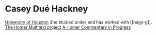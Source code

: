 # Casey Dué Hackney
[University of Houston](https://www.uh.edu/class/mcl/faculty/due-hackney-c/)
She studied under and has worked with [[nagy-g]].
[The Homer Multitext project](https://www.homermultitext.org/)
[A Homer Commentary in Progress](https://ahcip.chs.harvard.edu/)